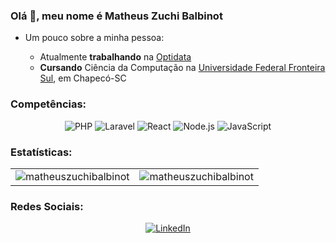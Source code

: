 ### Olá 👋, meu nome é Matheus Zuchi Balbinot

- Um pouco sobre a minha pessoa:
  
  - Atualmente <b>trabalhando</b> na [Optidata](https://www.optidata.cloud/optiwork/)
  - <b>Cursando</b> Ciência da Computação na [Universidade Federal Fronteira Sul](https://www.uffs.edu.br/), em Chapecó-SC

### Competências:
<p align="center">
  <img src="https://img.shields.io/badge/php-%23777BB4.svg?style=for-the-badge&logo=php&logoColor=white" alt="PHP" />
  <img src="https://img.shields.io/badge/laravel-%23FF2D20.svg?style=for-the-badge&logo=laravel&logoColor=white" alt="Laravel" />
  <img src="https://img.shields.io/badge/React-20232A?style=for-the-badge&logo=react&logoColor=61DAFB" alt="React" />
  <img src="https://img.shields.io/badge/Node.js-339933?style=for-the-badge&logo=nodedotjs&logoColor=white" alt="Node.js" />
  <img src="https://img.shields.io/badge/JavaScript-323330?style=for-the-badge&logo=javascript&logoColor=F7DF1E" alt="JavaScript" />
</p>

### Estatísticas:
<table>
  <tr>
    <td align="center"><img src="https://github-readme-streak-stats.herokuapp.com/?user=matheuszuchibalbinot&theme=dracula" alt="matheuszuchibalbinot" /></td>
    <td align="center"><img src="https://github-readme-stats.vercel.app/api?username=matheuszuchibalbinot&show_icons=true&locale=en&theme=dracula" alt="matheuszuchibalbinot" /></td>
  </tr>
</table>

### Redes Sociais:
<p align="center">
  <a href="https://www.linkedin.com/in/matheus-zuchi-balbinot-23a82b241/" target="_blank">
    <img src="https://img.shields.io/badge/LinkedIn-0077B5?style=for-the-badge&logo=linkedin&logoColor=white" alt="LinkedIn" />
  </a>
</p>
